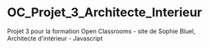 # OC_Projet_3_Architecte_Interieur
Projet 3 pour la formation Open Classrooms - site de Sophie Bluel, Architecte d'intérieur - Javascript
